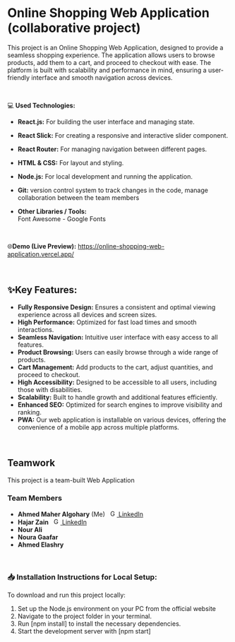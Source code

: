 # Online Shopping Web Application (collaborative project)
This project is an Online Shopping Web Application, designed to provide a seamless shopping experience. The application allows users to browse products, add them to a cart, and proceed to checkout with ease. The platform is built with scalability and performance in mind, ensuring a user-friendly interface and smooth navigation across devices.

<br/>

💻 **Used Technologies:** <br>
- **React.js:** For building the user interface and managing state.
- **React Slick:** For creating a responsive and interactive slider component.
- **React Router:** For managing navigation between different pages.
- **HTML & CSS:** For layout and styling.
- **Node.js:** For local development and running the application.
- **Git:** version control system to track changes in the code, manage collaboration between the team members

- **Other Libraries / Tools:** <br>
Font Awesome - Google Fonts


<br/>

🌐**Demo (Live Preview):** <a href="https://online-shopping-web-application.vercel.app/" target="_blank">https://online-shopping-web-application.vercel.app/</a> 

<br/>

## ✨Key Features:
- <b>Fully Responsive Design:</b> Ensures a consistent and optimal viewing experience across all devices and screen sizes.
- <b>High Performance:</b> Optimized for fast load times and smooth interactions.
- <b>Seamless Navigation:</b> Intuitive user interface with easy access to all features.
- <b>Product Browsing:</b> Users can easily browse through a wide range of products.
- <b>Cart Management:</b> Add products to the cart, adjust quantities, and proceed to checkout.
- <b>High Accessibility:</b> Designed to be accessible to all users, including those with disabilities.
- <b>Scalability:</b> Built to handle growth and additional features efficiently.
- <b>Enhanced SEO:</b> Optimized for search engines to improve visibility and ranking.
- <b>PWA:</b> Our web application is installable on various devices, offering the convenience of a mobile app across multiple platforms.

<br/>


## Teamwork
This project is a team-built Web Application

### Team Members
- <strong>Ahmed Maher Algohary</strong> (Me) &nbsp;  <a href="https://www.linkedin.com/in/ahmed-maher-algohary/" title="Go To LinkedIn"><img src="https://github.com/Ahmed-Maher77/Wind-Turbine-Power-Prediction-App-using-Machine-Learning/assets/112467034/e9c5daf1-2ffb-4314-98c7-c5b7ef9f4ca2" alt="Go To LinkedIn" width="15"> LinkedIn</a>
- <strong>Hajar Zain</strong> &nbsp;  <a href="https://www.linkedin.com/in/hajar-zain-603a7228a/" title="Go To LinkedIn"><img src="https://github.com/Ahmed-Maher77/Wind-Turbine-Power-Prediction-App-using-Machine-Learning/assets/112467034/e9c5daf1-2ffb-4314-98c7-c5b7ef9f4ca2" alt="Go To LinkedIn" width="15"> LinkedIn</a>
- <strong>Nour Ali</strong>
- <strong>Noura Gaafar</strong> 
- <strong>Ahmed Elashry</strong> 


<!-- &nbsp;  <a href="https://www.linkedin.com/in/mina-farid-b325b623a" title="Go To LinkedIn"><img src="https://github.com/Ahmed-Maher77/Wind-Turbine-Power-Prediction-App-using-Machine-Learning/assets/112467034/e9c5daf1-2ffb-4314-98c7-c5b7ef9f4ca2" alt="Go To LinkedIn" width="15"> LinkedIn</a> -->

<br/>

### 📥 Installation Instructions for Local Setup:
To download and run this project locally:
1. Set up the Node.js environment on your PC from the official website
2. Navigate to the project folder in your terminal.
3. Run [npm install] to install the necessary dependencies.
4. Start the development server with [npm start]